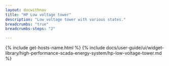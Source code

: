 ```yaml
---
layout: docwithnav
title: "HP Low voltage tower"
description: "Low voltage tower with various states."
breadcrumbs: "true"
breadcrumbs-steps: "2"

---
```

{% include get-hosts-name.html %}
{% include docs/user-guide/ui/widget-library/high-performance-scada-energy-system/hp-low-voltage-tower.md %}
